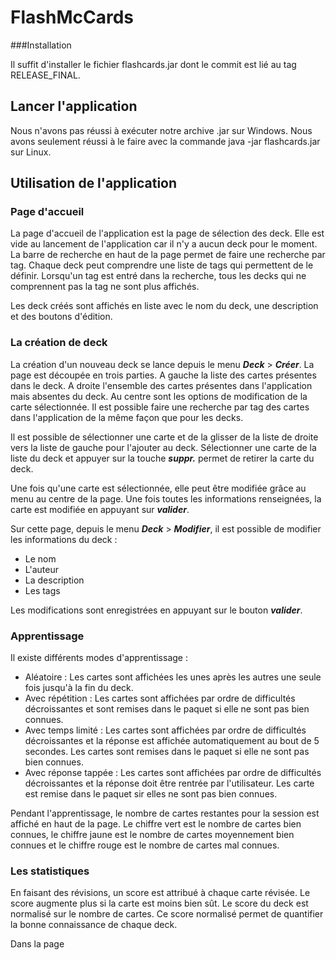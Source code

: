 # FlashMcCards

###Installation

Il suffit d'installer le fichier flashcards.jar dont le commit est lié au tag RELEASE_FINAL.

## Lancer l'application

Nous n'avons pas réussi à exécuter notre archive .jar sur Windows.
Nous avons seulement réussi à le faire avec la commande java -jar flashcards.jar sur Linux.

## Utilisation de l'application

### Page d'accueil

La page d'accueil de l'application est la page de sélection des deck. Elle est vide au lancement de l'application car il n'y a aucun deck pour le moment. La barre de recherche en haut de la page permet de faire une recherche par tag. Chaque deck peut comprendre une liste de tags qui permettent de le définir. Lorsqu'un tag est entré dans la recherche, tous les decks qui ne comprennent pas la tag ne sont plus affichés.

Les deck créés sont affichés en liste avec le nom du deck, une description et des boutons d'édition.

### La création de deck

La création d'un nouveau deck se lance depuis le menu ***Deck*** > ***Créer***. La page est découpée en trois parties. A gauche la liste des cartes présentes dans le deck. A droite l'ensemble des cartes présentes dans l'application mais absentes du deck. Au centre sont les options de modification de la carte sélectionnée. Il est possible faire une recherche par tag des cartes dans l'application de la même façon que pour les decks.

Il est possible de sélectionner une carte et de la glisser de la liste de droite vers la liste de gauche pour l'ajouter au deck. Sélectionner une carte de la liste du deck et appuyer sur la touche ***suppr.*** permet de retirer la carte du deck.

Une fois qu'une carte est sélectionnée, elle peut être modifiée grâce au menu au centre de la page. Une fois toutes les informations renseignées, la carte est modifiée en appuyant sur ***valider***.

Sur cette page, depuis le menu ***Deck*** > ***Modifier***, il est possible de modifier les informations du deck :
- Le nom
- L'auteur
- La description
- Les tags

Les modifications sont enregistrées en appuyant sur le bouton ***valider***.

### Apprentissage

Il existe différents modes d'apprentissage :
- Aléatoire : Les cartes sont affichées les unes après les autres une seule fois jusqu'à la fin du deck.
- Avec répétition : Les cartes sont affichées par ordre de difficultés décroissantes et sont remises dans le paquet si elle ne sont pas bien connues.
- Avec temps limité : Les cartes sont affichées par ordre de difficultés décroissantes et la réponse est affichée automatiquement au bout de 5 secondes. Les cartes sont remises dans le paquet si elle ne sont pas bien connues.
- Avec réponse tappée : Les cartes sont affichées par ordre de difficultés décroissantes et la réponse doit être rentrée par l'utilisateur. Les carte est remise dans le paquet sir elles ne sont pas bien connues.

Pendant l'apprentissage, le nombre de cartes restantes pour la session est affiché en haut de la page. Le chiffre vert est le nombre de cartes bien connues, le chiffre jaune est le nombre de cartes moyennement bien connues et le chiffre rouge est le nombre de cartes mal connues.

### Les statistiques

En faisant des révisions, un score est attribué à chaque carte révisée. Le score augmente plus si la carte est moins bien sût. Le score du deck est normalisé sur le nombre de cartes. Ce score normalisé permet de quantifier la bonne connaissance de chaque deck.

Dans la page 
